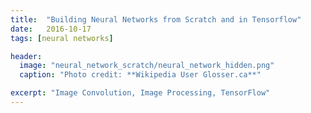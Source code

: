 ```yaml
---
title:  "Building Neural Networks from Scratch and in Tensorflow"
date:   2016-10-17
tags: [neural networks]

header:
  image: "neural_network_scratch/neural_network_hidden.png"
  caption: "Photo credit: **Wikipedia User Glosser.ca**"

excerpt: "Image Convolution, Image Processing, TensorFlow"
---
```

